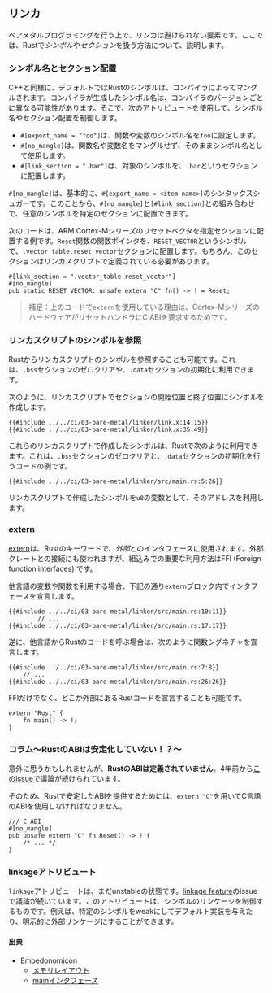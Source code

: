## リンカ

ベアメタルプログラミングを行う上で、リンカは避けられない要素です。ここでは、Rustで*シンボル*や*セクション*を扱う方法について、説明します。

### シンボル名とセクション配置

C++と同様に、デフォルトではRustのシンボルは、コンパイラによってマングルされます。コンパイラが生成したシンボル名は、コンパイラのバージョンごとに異なる可能性があります。そこで、次のアトリビュートを使用して、シンボル名やセクション配置を制御します。

- `#[export_name = "foo"]`は、関数や変数のシンボル名を`foo`に設定します。
- `#[no_mangle]`は、関数名や変数名をマングルせず、そのままシンボル名として使用します。
- `#[link_section = ".bar"]`は、対象のシンボルを、`.bar`というセクションに配置します。

`#[no_mangle]`は、基本的に、`#[export_name = <item-name>]`のシンタックスシュガーです。このことから、`#[no_mangle]`と`[#link_section]`との組み合わせで、任意のシンボルを特定のセクションに配置できます。

次のコードは、ARM Cortex-Mシリーズのリセットベクタを指定セクションに配置する例です。`Reset`関数の関数ポインタを、`RESET_VECTOR`というシンボルで、`.vector_table.reset_vector`セクションに配置します。もちろん、このセクションはリンカスクリプトで定義されている必要があります。

```rust,ignore
#[link_section = ".vector_table.reset_vector"]
#[no_mangle]
pub static RESET_VECTOR: unsafe extern "C" fn() -> ! = Reset;
```

> 補足：上のコードで`extern`を使用している理由は、Cortex-MシリーズのハードウェアがリセットハンドラにC ABIを要求するためです。

### リンカスクリプトのシンボルを参照

Rustからリンカスクリプトのシンボルを参照することも可能です。これは、`.bss`セクションのゼロクリアや、`.data`セクションの初期化に利用できます。

次のように、リンカスクリプトでセクションの開始位置と終了位置にシンボルを作成します。

```
{{#include ../../ci/03-bare-metal/linker/link.x:14:15}}
{{#include ../../ci/03-bare-metal/linker/link.x:35:49}}
```

これらのリンカスクリプトで作成したシンボルは、Rustで次のように利用できます。これは、`.bss`セクションのゼロクリアと、`.data`セクションの初期化を行うコードの例です。

```rust,ignore
{{#include ../../ci/03-bare-metal/linker/src/main.rs:5:26}}
```

リンカスクリプトで作成したシンボルを`u8`の変数として、そのアドレスを利用します。

### extern

[extern]は、Rustのキーワードで、*外部*とのインタフェースに使用されます。外部クレートとの接続にも使われますが、組込みでの重要な利用方法はFFI (Foreign function interfaces) です。

[extern]: https://doc.rust-lang.org/std/keyword.extern.html

他言語の変数や関数を利用する場合、下記の通り`extern`ブロック内でインタフェースを宣言します。

```rust,ignore
{{#include ../../ci/03-bare-metal/linker/src/main.rs:10:11}}
        // ...
{{#include ../../ci/03-bare-metal/linker/src/main.rs:17:17}}
```

逆に、他言語からRustのコードを呼ぶ場合は、次のように関数シグネチャを宣言します。

```rust,ignore
{{#include ../../ci/03-bare-metal/linker/src/main.rs:7:8}}
    // ...
{{#include ../../ci/03-bare-metal/linker/src/main.rs:26:26}}
```

FFIだけでなく、どこか外部にあるRustコードを宣言することも可能です。

```rust,ignore
extern "Rust" {
    fn main() -> !;
}
```

### コラム〜RustのABIは安定化していない！？〜

意外に思うかもしれませんが、**RustのABIは定義されていません**。4年前から[このissue]で議論が続けられています。

[このissue]: https://github.com/rust-lang/rfcs/issues/600

そのため、Rustで安定したABIを提供するためには、`extern "C"`を用いてC言語のABIを使用しなければなりません。

```rust,ignore
/// C ABI
#[no_mangle]
pub unsafe extern "C" fn Reset() -> ! {
    /* ... */
}
```

### linkageアトリビュート

`linkage`アトリビュートは、まだunstableの状態です。[linkage feature]のissueで議論が続いています。このアトリビュートは、シンボルのリンケージを制御するものです。例えば、特定のシンボルをweakにしてデフォルト実装を与えたり、明示的に外部リンケージにすることができます。

[linkage feature]: https://github.com/rust-lang/rust/issues/29603

#### 出典

- Embedonomicon
  - [メモリレイアウト]
  - [mainインタフェース]

[メモリレイアウト]: https://tomoyuki-nakabayashi.github.io/embedonomicon/memory-layout.html
[mainインタフェース]: https://tomoyuki-nakabayashi.github.io/embedonomicon/main.html